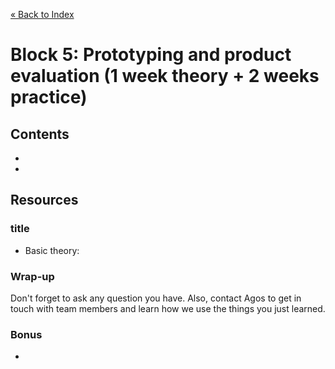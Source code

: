 [« Back to Index](../../README.md)

# Block 5: Prototyping and product evaluation (1 week theory + 2 weeks practice)

## Contents

- 
-

## Resources

### title

- Basic theory:

  

### Wrap-up

Don't forget to ask any question you have. Also, contact Agos to get in touch with team members and learn how we use the things you just learned.

### Bonus

- 

